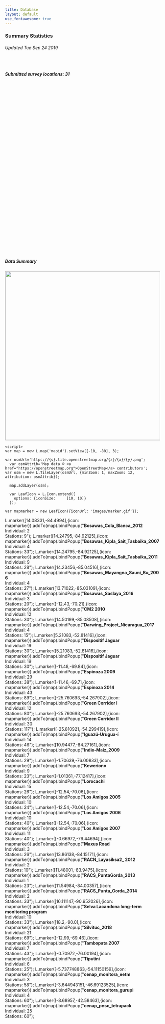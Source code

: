 ```yaml
---
title: Database
layout: default
use_fontawesome: true
---
```

<link rel="stylesheet" href="js/leaflet.css" />
<script src="js/leaflet.js"></script>


<h3>Summary Statistics</h3>
<h6 class="italic"> Updated Tue Sep 24 2019 </h6>
<br>
  <div class="row content-row"> 
    <div class="col-12 col-sm-6 image-wrapper">
        <h5 class="italic">Submitted survey locations:  31 </h5>
        <div id="mapid" style="width: 550px; height: 550px; position: relative;"></div>
    </div>
    <div class="col-12 col-sm-6 image-wrapper">
    <h5 class="italic">Data Summary</h5>
      <img src="{{ site.baseurl }}/images/histograms.png" width="550" style="border:1px solid #cccccc">
    </div>
    </div>
    
    <script>
  	var map = new L.map('mapid').setView([-10, -80], 3);

    var osmUrl='https://{s}.tile.openstreetmap.org/{z}/{x}/{y}.png';
	  var osmAttrib='Map data © <a href="https://openstreetmap.org">OpenStreetMap</a> contributors';
  	var osm = new L.TileLayer(osmUrl, {minZoom: 1, maxZoom: 12, attribution: osmAttrib});		

	  map.addLayer(osm);
	  
	  var LeafIcon = L.Icon.extend({
		options: {iconSize:     [10, 10]}
	  });

	var mapmarker = new LeafIcon({iconUrl: 'images/marker.gif'});
  L.marker([14.08331,-84.4994],{icon: mapmarker}).addTo(map).bindPopup("<b>Bosawas_Cola_Blanca_2012</b></br>Individual: 2</br>Stations: 9");
  L.marker([14.24795,-84.92125],{icon: mapmarker}).addTo(map).bindPopup("<b>Bosawas_Kipla_Sait_Tasbaika_2007</b></br>Individual: 4</br>Stations: 33");
  L.marker([14.24795,-84.92125],{icon: mapmarker}).addTo(map).bindPopup("<b>Bosawas_Kipla_Sait_Tasbaika_2011</b></br>Individual: 9</br>Stations: 28");
  L.marker([14.23456,-85.04516],{icon: mapmarker}).addTo(map).bindPopup("<b>Bosawas_Mayangna_Sauni_Bu_2006</b></br>Individual: 4</br>Stations: 27");
  L.marker([13.71022,-85.03109],{icon: mapmarker}).addTo(map).bindPopup("<b>Bosawas_Saslaya_2016</b></br>Individual: 3</br>Stations: 20");
  L.marker([-12.43,-70.21],{icon: mapmarker}).addTo(map).bindPopup("<b>CM2 2010</b></br>Individual: 12</br>Stations: 30");
  L.marker([14.50199,-85.08508],{icon: mapmarker}).addTo(map).bindPopup("<b>Darwing_Project_Nicaragua_2017</b></br>Individual: 4</br>Stations: 15");
  L.marker([5.21083,-52.81416],{icon: mapmarker}).addTo(map).bindPopup("<b>Dispositif Jaguar</b></br>Individual: 19</br>Stations: 30");
  L.marker([5.21083,-52.81416],{icon: mapmarker}).addTo(map).bindPopup("<b>Dispositif Jaguar</b></br>Individual: 19</br>Stations: 30");
  L.marker([-11.48,-69.84],{icon: mapmarker}).addTo(map).bindPopup("<b>Espinoza 2009</b></br>Individual: 29</br>Stations: 38");
  L.marker([-11.46,-69.7],{icon: mapmarker}).addTo(map).bindPopup("<b>Espinoza 2014</b></br>Individual: 43</br>Stations: 89");
  L.marker([-25.760693,-54.267902],{icon: mapmarker}).addTo(map).bindPopup("<b>Green Corridor I</b></br>Individual: 12</br>Stations: 80");
  L.marker([-25.760693,-54.267902],{icon: mapmarker}).addTo(map).bindPopup("<b>Green Corridor II</b></br>Individual: 30</br>Stations: 117");
  L.marker([-25.810921,-54.299419],{icon: mapmarker}).addTo(map).bindPopup("<b>Iguazú-Urugua-í</b></br>Individual: 14</br>Stations: 46");
  L.marker([10.94477,-84.27161],{icon: mapmarker}).addTo(map).bindPopup("<b>Indio-Maíz_2009</b></br>Individual: 7</br>Stations: 29");
  L.marker([-1.70639,-76.00833],{icon: mapmarker}).addTo(map).bindPopup("<b>Keweriono</b></br>Individual: 9</br>Stations: 23");
  L.marker([-1.01361,-77.12417],{icon: mapmarker}).addTo(map).bindPopup("<b>Lorocachi</b></br>Individual: 15</br>Stations: 26");
  L.marker([-12.54,-70.06],{icon: mapmarker}).addTo(map).bindPopup("<b>Los Amigos 2005</b></br>Individual: 10</br>Stations: 24");
  L.marker([-12.54,-70.06],{icon: mapmarker}).addTo(map).bindPopup("<b>Los Amigos 2006</b></br>Individual: 10</br>Stations: 40");
  L.marker([-12.54,-70.06],{icon: mapmarker}).addTo(map).bindPopup("<b>Los Amigos 2007</b></br>Individual: 11</br>Stations: 40");
  L.marker([-0.66972,-76.44694],{icon: mapmarker}).addTo(map).bindPopup("<b>Maxus Road</b></br>Individual: 3</br>Stations: 26");
  L.marker([13.86138,-84.15171],{icon: mapmarker}).addTo(map).bindPopup("<b>RACN_Layasiksa2_ 2012</b></br>Individual: 2</br>Stations: 10");
  L.marker([11.48001,-83.9475],{icon: mapmarker}).addTo(map).bindPopup("<b>RACS_PuntaGorda_2013</b></br>Individual: 1</br>Stations: 23");
  L.marker([11.54984,-84.00357],{icon: mapmarker}).addTo(map).bindPopup("<b>RACS_Punta_Gorda_2014</b></br>Individual: 2</br>Stations: 33");
  L.marker([16.111147,-90.952026],{icon: mapmarker}).addTo(map).bindPopup("<b>Selva Lacandona long-term monitoring program</b></br>Individual: 10</br>Stations: 33");
  L.marker([18.2,-90.0],{icon: mapmarker}).addTo(map).bindPopup("<b>Silvituc_2018</b></br>Individual: 21</br>Stations: 69");
  L.marker([-12.99,-69.46],{icon: mapmarker}).addTo(map).bindPopup("<b>Tambopata 2007</b></br>Individual: 7</br>Stations: 43");
  L.marker([-0.70972,-76.00194],{icon: mapmarker}).addTo(map).bindPopup("<b>Tiputini</b></br>Individual: 6</br>Stations: 25");
  L.marker([-5.737748863,-54.11150159],{icon: mapmarker}).addTo(map).bindPopup("<b>cenap_monitora_eetm</b></br>Individual: 3</br>Stations: 58");
  L.marker([-3.644943151,-46.69123525],{icon: mapmarker}).addTo(map).bindPopup("<b>cenap_monitora_gurupi</b></br>Individual: 4</br>Stations: 60");
  L.marker([-8.68957,-42.58463],{icon: mapmarker}).addTo(map).bindPopup("<b>cenap_pnsc_tetrapack</b></br>Individual: 25</br>Stations: 60");
</script>
